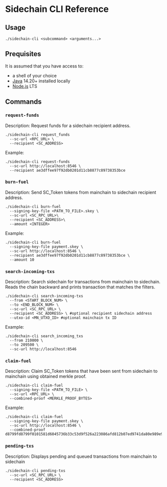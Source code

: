 # Sidechain CLI Reference

## Usage 

```
./sidechain-cli <subcommand> <arguments...>
```
## Prequisites
It is assumed that you have access to:
- a shell of your choice
- [Java](http://www.java.com/getjava/) 14.20+ installed locally 
- [Node.js](https://nodejs.org/en/download/) LTS

## Commands

### `request-funds`

Description: Request funds for a sidechain recipient address.

```
./sidechain-cli request_funds
  --sc-url <RPC_URL> \
  --recipient <SC_ADDRESS>
```

Example:

```
./sidechain-cli request-funds
  --sc-url http://localhost:8546 \
  --recipient ae3dffee97f92db0201d11cb8877c89738353bce
```

### `burn-fuel`

Description: Send SC_Token tokens from mainchain to sidechain recipient address.

```
./sidechain-cli burn-fuel
  --signing-key-file <PATH_TO_FILE>.skey \
  --sc-url <SC_RPC_URL>\
  --recipient <SC_ADDRESS>\
  --amount <INTEGER>
```

Example:

```
./sidechain-cli burn-fuel
  --signing-key-file payment.skey \
  --sc-url http://localhost:8546 \
  --recipient ae3dffee97f92db0201d11cb8877c89738353bce \
  --amount 10
```

### `search-incoming-txs`

Description: Search sidechain for transactions from mainchain to sidechain. Reads the chain backward and prints transaction that matches the filters.

```
./sidechain-cli search-incoming-txs
  --from <START_BLOCK_NUM> \
  --to <END_BLOCK_NUM> \
  --sc-url <SC_RPC_URL> \
  --recipient <SC_ADDRESS> \ #optional recipient sidechain address
  --utxo-id <MN_UTXO_ID> #optional mainchain tx ID
```

Example:

```
./sidechain-cli search_incoming_txs
  --from 210000 \
  --to 209500 \
  --sc-url http://localhost:8546
```

### `claim-fuel`

Description: Claim SC_Token tokens that have been sent from sidechain to mainchain using obtained merkle proof.

```
./sidechain-cli claim-fuel
  --signing-key-file <PATH_TO_FILE> \ 
  --sc-url <RPC_URL> \
  --combined-proof <MERKLE_PROOF_BYTES>

```


Example:

```
./sidechain-cli claim-fuel
  --signing-key-file payment.skey \ 
  --sc-url http://localhost:8546 \
  --combined-proof d8799fd8799f0101581d6045736b33c53d9f526a223086afd812b07ed9741da80e989e96998893d8799f5820772485d60f6744cf252f26560413aae8d28c82a88b1c77eede792f28965f4e79ffff9fd8799f005820ed69142610619b748ec5cd657e418c1c891c3a176900376d12db0b3c406a0a38ffffff
```

### `pending-txs`

Description: Displays pending and queued transactions from mainchain to sidechain

```
./sidechain-cli pending-txs
  --sc-url <SC_RPC_URL> \
  --recipient <SC_ADDRESS>
```


